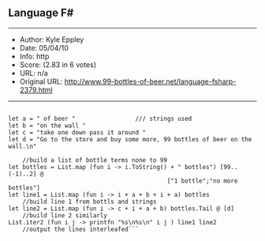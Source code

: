 
## Language F# ##
---
- Author: Kyle Eppley
- Date: 05/04/10
- Info: http
- Score:  (2.83 in 6 votes)
- URL: n/a
- Original URL: http://www.99-bottles-of-beer.net/language-fsharp-2379.html
---

```module BeerList                     /// required for compile error in fsi

let a = " of beer "                 /// strings used 
let b = "on the wall "
let c = "take one down pass it around "
let d = "Go to the store and buy some more, 99 bottles of beer on the wall.\n"

    //build a list of bottle terms none to 99
let bottles = List.map (fun i -> i.ToString() + " bottles") [99..(-1)..2] @ 
                                             ["1 bottle";"no more bottles"]
let line1 = List.map (fun i -> i + a + b + i + a) bottles                
    //build line 1 from bottls and strings
let line2 = List.map (fun i -> c + i + a + b) bottles.Tail @ [d]    
    //build line 2 similarly
List.iter2 (fun i j -> printfn "%s\n%s\n" i j ) line1 line2         
    //output the lines interleafed```